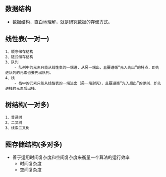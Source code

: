 
## 数据结构 
- 数据结构，直白地理解，就是研究数据的存储方式。

## 线性表(一对一)
    1、顺序储存结构
    2、链式储存结构
    3、队列
        - 队列中的元素只能从线性表的一端进，从另一端出，且要遵循“先入先出”的特点，即先进队列的元素也要先出队列。
    4、栈
        - 栈中的元素只能从线性表的一端进出（另一端封死），且要遵循“先入后出”的原则，即先进栈的元素后出栈。


## 树结构(一对多)
    1、普通树
    2、二叉树
    3、线索二叉树

## 图存储结构(多对多)

- 善于运用时间复杂度和空间复杂度来衡量一个算法的运行效率  
  - 时间复杂度
  - 空间复杂度